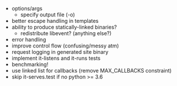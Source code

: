 * options/args
  * specify output file (-o)
* better escape handling in templates
* ability to produce statically-linked binaries?
  * redistribute libevent? (anything else?)
* error handling
* improve control flow (confusing/messy atm)
* request logging in generated site binary
* implement it-listens and it-runs tests
* benchmarking!
* use linked list for callbacks (remove MAX_CALLBACKS constraint)
* skip it-serves.test if no python >= 3.6
